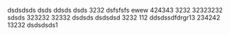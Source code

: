
dsdsdsds
dsds
ddsds
dsds
3232
dsfsfsfs
ewew
424343
3232
32323232
sdsds
323232
32332
dsdsds
dsdsdsd
3232
112
ddsdssdfdrgr13
234242
13232
dsdsdsds1
